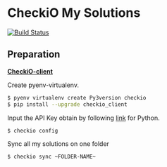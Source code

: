 CheckiO My Solutions
===================

[![Build Status](https://travis-ci.org/matellica/py_checkio_solutions.svg?branch=master)](https://travis-ci.org/matellica/py_checkio_solutions)

## Preparation

[**CheckiO-client**](https://github.com/CheckiO/checkio-client)

Create pyenv-virtualenv.
```bash
$ pyenv virtualenv create Py3version checkio
$ pip install --upgrade checkio_client
```
Input the API Key obtain by following [link](https://py.checkio.org/profile/edit/) for Python.
```bash
$ checkio config
```
Sync all my solutions on one folder
```bash
$ checkio sync ~FOLDER-NAME~
```
